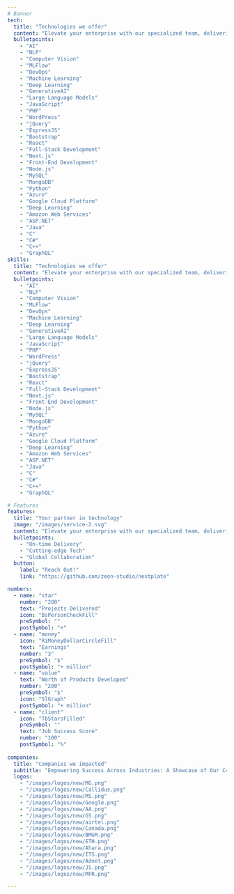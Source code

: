 ```yaml
---
# Banner
tech:
  title: "Technologies we offer"
  content: "Elevate your enterprise with our specialized team, delivering tailor-made, innovative solutions that align seamlessly with your strategic goals."
  bulletpoints:
    - "AI"
    - "NLP"
    - "Computer Vision"
    - "MLFlow"
    - "DevOps"
    - "Machine Learning"
    - "Deep Learning"
    - "GenerativeAI"
    - "Large Language Models"
    - "JavaScript"
    - "PHP"
    - "WordPress"
    - "jQuery"
    - "ExpressJS"
    - "Bootstrap"
    - "React"
    - "Full-Stack Development"
    - "Next.js"
    - "Front-End Development"
    - "Node.js"
    - "MySQL"
    - "MongoDB"
    - "Python"
    - "Azure"
    - "Google Cloud Platform"
    - "Deep Learning"
    - "Amazon Web Services"
    - "ASP.NET"
    - "Java"
    - "C"
    - "C#"
    - "C++"
    - "GraphQL"
skills:
  title: "Technologies we offer"
  content: "Elevate your enterprise with our specialized team, delivering tailor-made, innovative solutions that align seamlessly with your strategic goals."
  bulletpoints:
    - "AI"
    - "NLP"
    - "Computer Vision"
    - "MLFlow"
    - "DevOps"
    - "Machine Learning"
    - "Deep Learning"
    - "GenerativeAI"
    - "Large Language Models"
    - "JavaScript"
    - "PHP"
    - "WordPress"
    - "jQuery"
    - "ExpressJS"
    - "Bootstrap"
    - "React"
    - "Full-Stack Development"
    - "Next.js"
    - "Front-End Development"
    - "Node.js"
    - "MySQL"
    - "MongoDB"
    - "Python"
    - "Azure"
    - "Google Cloud Platform"
    - "Deep Learning"
    - "Amazon Web Services"
    - "ASP.NET"
    - "Java"
    - "C"
    - "C#"
    - "C++"
    - "GraphQL"

# Features
features:
  title: "Your partner in technology"
  image: "/images/service-2.svg"
  content: "Elevate your enterprise with our specialized team, delivering tailor-made, innovative solutions that align seamlessly with your strategic goals."
  bulletpoints:
    - "On-time Delivery"
    - "Cutting-edge Tech"
    - "Global Collaboration"
  button:
    label: "Reach Out!"
    link: "https://github.com/zeon-studio/nextplate"

numbers:
  - name: "star"
    number: "200"
    text: "Projects Delivered"
    icon: "BsPersonCheckFill"
    preSymbol: ""
    postSymbol: "+"
  - name: "money"
    icon: "RiMoneyDollarCircleFill"
    text: "Earnings"
    number: "3"
    preSymbol: "$"
    postSymbol: "+ million"
  - name: "value"
    text: "Worth of Products Developed"
    number: "200"
    preSymbol: "$"
    icon: "SlGraph"
    postSymbol: "+ million"
  - name: "client"
    icon: "TbStarsFilled"
    preSymbol: ""
    text: "Job Success Score"
    number: "100"
    postSymbol: "%"
  
companies:  
  title: "Companies we impacted"
  subtitle: "Empowering Success Across Industries: A Showcase of Our Collaborative Ventures"
  logos:
    - "/images/logos/new/MG.png"
    - "/images/logos/new/Callidus.png"
    - "/images/logos/new/MS.png"
    - "/images/logos/new/Google.png"
    - "/images/logos/new/AA.png"
    - "/images/logos/new/GS.png"
    - "/images/logos/new/airtel.png"
    - "/images/logos/new/Canada.png"
    - "/images/logos/new/BMGM.png"
    - "/images/logos/new/ETH.png"
    - "/images/logos/new/Ahara.png"
    - "/images/logos/new/ITS.png"
    - "/images/logos/new/Adnet.png"
    - "/images/logos/new/JS.png"
    - "/images/logos/new/MFR.png"

---
```

